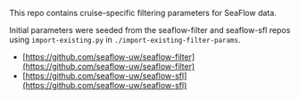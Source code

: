 This repo contains cruise-specific filtering parameters for SeaFlow data.

Initial parameters were seeded from the seaflow-filter and seaflow-sfl repos 
using `import-existing.py` in `./import-existing-filter-params`.

* [https://github.com/seaflow-uw/seaflow-filter](https://github.com/seaflow-uw/seaflow-filter)
* [https://github.com/seaflow-uw/seaflow-sfl](https://github.com/seaflow-uw/seaflow-sfl)
